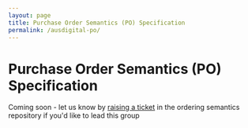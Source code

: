 ```yaml
---
layout: page
title: Purchase Order Semantics (PO) Specification
permalink: /ausdigital-po/
---
```


# Purchase Order Semantics (PO) Specification

Coming soon - let us know by [raising a ticket](https://github.com/ausdigital/ausdigital-order/issues) in the ordering semantics repository if you'd like to lead this group
